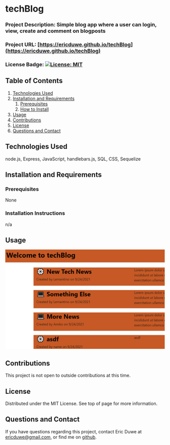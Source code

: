 # techBlog

### Project Description: Simple blog app where a user can login, view, create and comment on blogposts
### Project URL: [https://ericduwe.github.io/techBlog](https://ericduwe.github.io/techBlog)
### License Badge: [![License: MIT](https://img.shields.io/badge/License-MIT-yellow.svg)](https://opensource.org/licenses/MIT)
## Table of Contents
1. [Technologies Used](#technologies-used)
2. [Installation and Requirements](#installation-and-requirements)
    1. [Prerequisites](#prerequisites)
    2. [How to Install](#installation-instructions)
3. [Usage](#usage)
4. [Contributions](#contributions)
5. [License](#license)
6. [Questions and Contact](#questions-and-contact)

## Technologies Used
node.js, Express, JavaScript, handlebars.js, SQL, CSS, Sequelize

## Installation and Requirements
### Prerequisites
None

### Installation Instructions
n/a

## Usage
![Screenshot of home dashboard](./assets/techBlog_Screenshot.png)

## Contributions
This project is not open to outside contributions at this time.


## License
Distributed under the MIT License. See top of page for more information.

## Questions and Contact
If you have questions regarding this project, contact Eric Duwe at ericduwe@gmail.com, or find me on [github](https://www.github.com/ericduwe).
